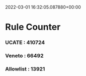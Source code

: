 2022-03-01 16:32:05.087880+00:00
# Rule Counter 
 ### UCATE : 410724

 ### Veneto : 66492

 ### Allowlist : 13921